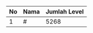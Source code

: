 | No | Nama            | Jumlah Level |
|----|-----------------|--------------|
| 1  | #    |    5268        |
